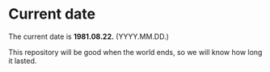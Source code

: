# Current date

The current date is **1981.08.22.** (YYYY.MM.DD.)

This repository will be good when the world ends, so we will know how long it lasted.